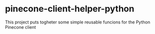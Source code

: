# pinecone-client-helper-python
 This project puts togheter some simple reusable funcions for the Python Pinecone client
